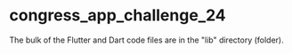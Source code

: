 # congress_app_challenge_24

The bulk of the Flutter and Dart code files are in the "lib" directory (folder).
